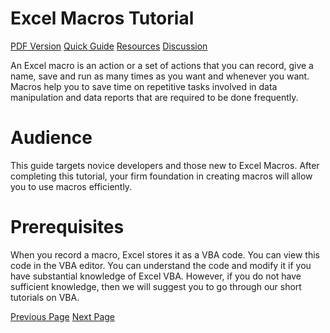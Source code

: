 # Excel Macros Tutorial
[PDF Version](../excel_macros/excel_macros_pdf_version.md)
[Quick Guide](../excel_macros/excel_macros_quick_guide.md)
[Resources](../excel_macros/excel_macros_useful_resources.md)
[Discussion](../excel_macros/excel_macros_discussion.md)

An Excel macro is an action or a set of actions that you can record, give a name, save and run as many times as you want and whenever you want. Macros help you to save time on repetitive tasks involved in data manipulation and data reports that are required to be done frequently.

# Audience
This guide targets novice developers and those new to Excel Macros. After completing this tutorial, your firm foundation in creating macros will allow you to use macros efficiently.

# Prerequisites
When you record a macro, Excel stores it as a VBA code. You can view this code in the VBA editor. You can understand the code and modify it if you have substantial knowledge of Excel VBA. However, if you do not have sufficient knowledge, then we will suggest you to go through our short tutorials on VBA.


[Previous Page](../excel_macros/index.md) [Next Page](../excel_macros/excel_macros_overview.md) 
